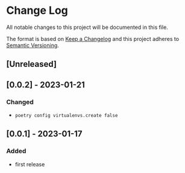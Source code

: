 # Change Log

All notable changes to this project will be documented in this file.

The format is based on [Keep a Changelog](http://keepachangelog.com/)
and this project adheres to [Semantic Versioning](http://semver.org/).

## [Unreleased]

## [0.0.2] - 2023-01-21

### Changed

- `poetry config virtualenvs.create false`

## [0.0.1] - 2023-01-17

### Added

- first release
